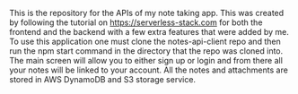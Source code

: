This is the repository for the APIs of my note taking app.  This was created by following the tutorial on https://serverless-stack.com for both the frontend and the backend with a few extra features that were added by me.  To use this application one must clone the notes-api-client repo and then run the npm start command in the directory that the repo was cloned into.  The main screen will allow you to either sign up or login and from there all your notes will be linked to your account.  All the notes and attachments are stored in AWS DynamoDB and S3 storage service.
